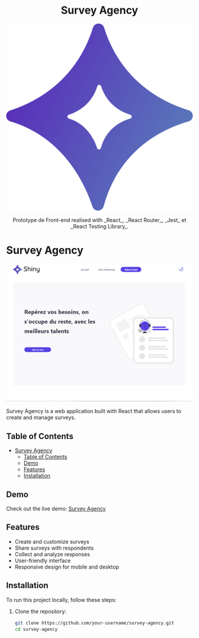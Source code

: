 <h1 align="center"> Survey Agency </h1>
<p align="center"> <img src='\public\logo512.png' /> </p>
<p align ="center">Prototype de Front-end realised with _React_, _React Router_, _Jest_ et _React Testing Library_.  </p>

# Survey Agency

![Survey Agency](\public/home-dark.png)

Survey Agency is a web application built with React that allows users to create and manage surveys.

## Table of Contents

- [Survey Agency](#survey-agency)
  - [Table of Contents](#table-of-contents)
  - [Demo](#demo)
  - [Features](#features)
  - [Installation](#installation)

## Demo

Check out the live demo: [Survey Agency](https://survey-agency.netlify.app/)

## Features

- Create and customize surveys
- Share surveys with respondents
- Collect and analyze responses
- User-friendly interface
- Responsive design for mobile and desktop

## Installation

To run this project locally, follow these steps:

1. Clone the repository:

   ```bash
   git clone https://github.com/your-username/survey-agency.git
   cd survey-agency

